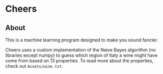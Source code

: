 # Cheers


## About
This is a machine learning program designed to make you sound fancier. 

Cheers uses a custom implementation of the Naive Bayes algorithm (no libraries except numpy) to guess which region of Italy a wine might have come from based on 13 properties. To read more about the properties, check out ```Assets/wine.txt```.
